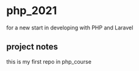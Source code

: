 # php_2021
for a new start in developing with PHP and Laravel 

## project notes
this is my first repo in php_course

